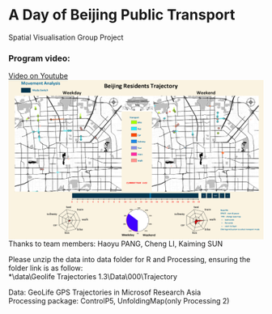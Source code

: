 # A Day of Beijing Public Transport
Spatial Visualisation Group Project  

### Program video:  
[Video on Youtube](https://www.youtube.com/embed/c_u1-snYJc0)  
<img src="Capture.PNG" alt="" style="float: left; margin-right: 10px;" />  

Thanks to team members: Haoyu PANG, Cheng LI, Kaiming SUN  

Please unzip the data into data folder for R and Processing, ensuring the folder link is as follow:  
*\data\Geolife Trajectories 1.3\Data\000\Trajectory  

Data: GeoLife GPS Trajectories in Microsof Research Asia  
Processing package: ControlP5, UnfoldingMap(only Processing 2)
